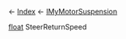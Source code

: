 ← [Index](Api-Index) ← [IMyMotorSuspension](Sandbox.ModAPI.Ingame.IMyMotorSuspension)

[float](System.Single) SteerReturnSpeed